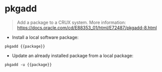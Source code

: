 # pkgadd

> Add a package to a CRUX system.
> More information: <https://docs.oracle.com/cd/E88353_01/html/E72487/pkgadd-8.html>

- Install a local software package:

`pkgadd {{package}}`

- Update an already installed package from a local package:

`pkgadd -u {{package}}`
